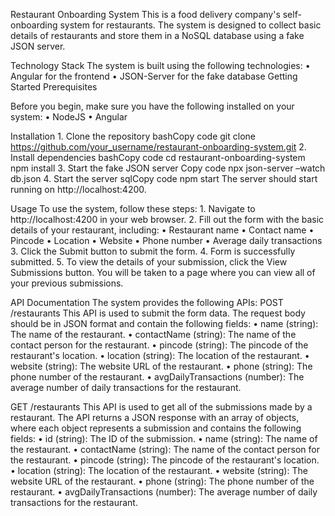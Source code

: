 Restaurant Onboarding System
This is a food delivery company's self-onboarding system for restaurants. The system is designed to collect basic details of restaurants and store them in a NoSQL database using a fake JSON server.



Technology Stack
The system is built using the following technologies:
    • Angular for the frontend
    • JSON-Server for the fake database
Getting Started
Prerequisites


Before you begin, make sure you have the following installed on your system:
    • NodeJS
    • Angular
    
    
Installation
    1. Clone the repository
bashCopy code
git clone https://github.com/your_username/restaurant-onboarding-system.git
    2. Install dependencies
bashCopy code
cd restaurant-onboarding-system
npm install
    3. Start the fake JSON server
Copy code
npx json-server –watch db.json 
    4. Start the server
sqlCopy code
npm start
The server should start running on http://localhost:4200.



Usage
To use the system, follow these steps:
    1. Navigate to http://localhost:4200 in your web browser.
    2. Fill out the form with the basic details of your restaurant, including:
    • Restaurant name
    • Contact name
    • Pincode
    • Location
    • Website
    • Phone number
    • Average daily transactions
    3. Click the Submit button to submit the form.
    4. Form is successfully submitted.
    5. To view the details of your submission, click the View Submissions button. You will be taken to a page where you can view all of your previous submissions.
    
    
    
API Documentation
The system provides the following APIs:
POST /restaurants
This API is used to submit the form data. The request body should be in JSON format and contain the following fields:
    • name (string): The name of the restaurant.
    • contactName (string): The name of the contact person for the restaurant.
    • pincode (string): The pincode of the restaurant's location.
    • location (string): The location of the restaurant.
    • website (string): The website URL of the restaurant.
    • phone (string): The phone number of the restaurant.
    • avgDailyTransactions (number): The average number of daily transactions for the restaurant.
      
      
      
GET /restaurants
This API is used to get all of the submissions made by a restaurant. The API returns a JSON response with an array of objects, where each object represents a submission and contains the following fields:
    • id (string): The ID of the submission.
    • name (string): The name of the restaurant.
    • contactName (string): The name of the contact person for the restaurant.
    • pincode (string): The pincode of the restaurant's location.
    • location (string): The location of the restaurant.
    • website (string): The website URL of the restaurant.
    • phone (string): The phone number of the restaurant.
    • avgDailyTransactions (number): The average number of daily transactions for the restaurant.


